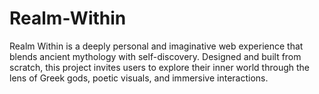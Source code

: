 # Realm-Within
Realm Within is a deeply personal and imaginative web experience that blends ancient mythology with self-discovery. Designed and built from scratch, this project invites users to explore their inner world through the lens of Greek gods, poetic visuals, and immersive interactions.
